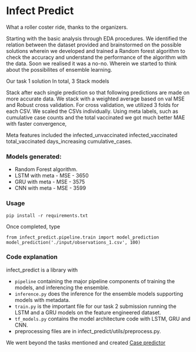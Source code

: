 # Infect Predict

What a roller coster ride, thanks to the organizers.

Starting with the basic analysis through EDA procedures. We identified the relation between the dataset provided and brainstormed on the possible solutions wherein we developed and trained a Random forest algorithm to check the accuracy and understand the performance of the algorithm with the data. Soon we realised it was a no-no. Wherein we started to think about the possibilites of ensemble learning.

Our task 1 solution
In total, 3 Stack models

Stack after each single prediction so that following predictions are made on more accurate data. We stack with a weighted average based on val MSE and
Robust cross validation. For cross validation, we utilized 3 folds for each CSV. We scaled the CSVs individually.
Using meta labels, such as cumulative case counts and the total vaccinated we got much better MAE with faster convergence, 

Meta features included the infected_unvaccinated infected_vaccinated total_vaccinated days_increasing cumulative_cases.

### Models generated:

- Random Forest algorithm.
- LSTM with meta - MSE - 3650
- GRU with meta - MSE - 3575
- CNN with meta - MSE - 3599

### Usage
`pip install -r requirements.txt`

Once completed, type

```
from infect_predict.pipeline.train import model_prediction
model_prediction('./input/observations_1.csv', 100) 
```

### Code explanation
infect_predict is a library with 
- `pipeline` containing the major pipeline components of training the models, and inferencing the ensemble.
- `inference.py` does the inference for the ensemble models supporting models with metadata.
- `train.py` is the important file for our task 2 submission running the LSTM and a GRU models on the feature engineered dataset. 
- `tf_models.py` contains the model architecture code with LSTM, GRU and CNN.
-  preprocessing files are in infect_predict/utils/preprocess.py.

We went beyond the tasks mentioned and created [Case predictor](https://github.com/RutvikJ77/Case-predictor)
